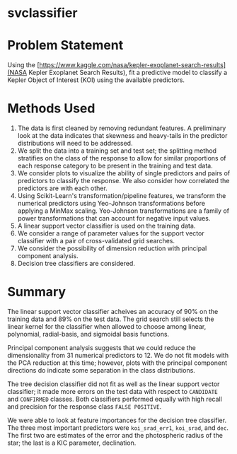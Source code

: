 # svclassifier

# Problem Statement
Using the [https://www.kaggle.com/nasa/kepler-exoplanet-search-results](NASA Kepler Exoplanet Search Results), fit a predictive model to
classify a Kepler Object of Interest (KOI) using the available predictors.

# Methods Used
1.  The data is first cleaned by removing redundant features.  A preliminary look at the data indicates that skewness and heavy-tails 
in the predictor distributions will need to be addressed.
2.  We split the data into a training set and test set; the splitting method stratifies on the class of the response to allow for similar proportions
of each response category to be present in the training and test data.
3.  We consider plots to visualize the ability of single predictors and pairs of predictors to classify the response.  We also consider how correlated
the predictors are with each other.
4.  Using Scikit-Learn's transformation/pipeline features, we transform the numerical predictors using Yeo-Johnson transformations before applying 
a MinMax scaling.  Yeo-Johnson transformations are a family of power transformations that can account for negative input values.  
5.  A linear support vector classifier is used on the training data.
6.  We consider a range of parameter values for the support vector classifier with a pair of cross-validated grid searches. 
7.  We consider the possibility of dimension reduction with principal component analysis.
8.  Decision tree classifiers are considered. 

# Summary
The linear support vector classifier acheives an accuracy of 90% on the training data and 89% on the test data.  The grid search still selects the linear kernel for the classifier when allowed to choose among linear, polynomial, radial-basis, and sigmoidal basis functions.  

Principal component analysis suggests that we could reduce the dimensionality from 31 numerical predictors to 12.  We do not fit models with the PCA reduction at this time; however, plots with the principal component directions do indicate some separation in the class distributions.

The tree decision classifier did not fit as well as the linear support vector classifier; it made more errors on the test data with respect to `CANDIDATE` and `CONFIRMED` classes.  Both classifiers performed equally with high recall and precision for the response class `FALSE POSITIVE`.  

We were able to look at feature importances for the decision tree classifier.  The three most important predictors were `koi_srad_err1`, `koi_srad`, and `dec`.  The first two are estimates of the error and the photospheric radius of the star; the last is a KIC parameter, declination.


